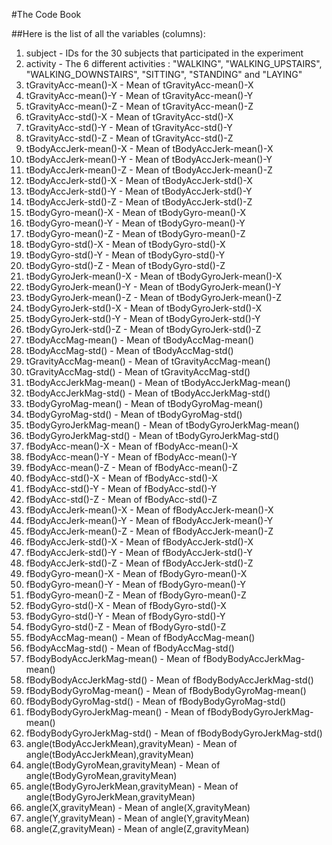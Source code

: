 #The Code Book


##Here is the list of all the variables (columns):

1. subject - IDs for the 30 subjects that participated in the experiment
2. activity - The 6 different activities : "WALKING", "WALKING_UPSTAIRS", "WALKING_DOWNSTAIRS", "SITTING", "STANDING" and "LAYING"
3. tGravityAcc-mean()-X         - Mean of tGravityAcc-mean()-X
4. tGravityAcc-mean()-Y         - Mean of tGravityAcc-mean()-Y
5. tGravityAcc-mean()-Z         - Mean of tGravityAcc-mean()-Z
6. tGravityAcc-std()-X          - Mean of tGravityAcc-std()-X
7. tGravityAcc-std()-Y          - Mean of tGravityAcc-std()-Y 
8. tGravityAcc-std()-Z          - Mean of tGravityAcc-std()-Z
9. tBodyAccJerk-mean()-X        - Mean of tBodyAccJerk-mean()-X
10. tBodyAccJerk-mean()-Y - Mean of tBodyAccJerk-mean()-Y 
11. tBodyAccJerk-mean()-Z - Mean of tBodyAccJerk-mean()-Z 
12. tBodyAccJerk-std()-X - Mean of tBodyAccJerk-std()-X 
13. tBodyAccJerk-std()-Y - Mean of tBodyAccJerk-std()-Y
14. tBodyAccJerk-std()-Z - Mean of tBodyAccJerk-std()-Z
15. tBodyGyro-mean()-X - Mean of tBodyGyro-mean()-X
16. tBodyGyro-mean()-Y - Mean of tBodyGyro-mean()-Y 
17. tBodyGyro-mean()-Z - Mean of tBodyGyro-mean()-Z
18. tBodyGyro-std()-X - Mean of tBodyGyro-std()-X
19. tBodyGyro-std()-Y - Mean of tBodyGyro-std()-Y
20. tBodyGyro-std()-Z - Mean of tBodyGyro-std()-Z
21. tBodyGyroJerk-mean()-X - Mean of tBodyGyroJerk-mean()-X
22. tBodyGyroJerk-mean()-Y - Mean of  tBodyGyroJerk-mean()-Y
23. tBodyGyroJerk-mean()-Z - Mean of tBodyGyroJerk-mean()-Z
24. tBodyGyroJerk-std()-X - Mean of tBodyGyroJerk-std()-X 
25. tBodyGyroJerk-std()-Y - Mean of tBodyGyroJerk-std()-Y
26. tBodyGyroJerk-std()-Z - Mean of tBodyGyroJerk-std()-Z
27. tBodyAccMag-mean() - Mean of tBodyAccMag-mean()
28. tBodyAccMag-std() - Mean of tBodyAccMag-std()
29. tGravityAccMag-mean() - Mean of tGravityAccMag-mean() 
30. tGravityAccMag-std() - Mean of tGravityAccMag-std()
31. tBodyAccJerkMag-mean() - Mean of tBodyAccJerkMag-mean()
32. tBodyAccJerkMag-std() - Mean of tBodyAccJerkMag-std() 
33. tBodyGyroMag-mean() - Mean of tBodyGyroMag-mean()
34. tBodyGyroMag-std() - Mean of tBodyGyroMag-std()
35. tBodyGyroJerkMag-mean() - Mean of tBodyGyroJerkMag-mean()
36. tBodyGyroJerkMag-std() - Mean of tBodyGyroJerkMag-std()
37. fBodyAcc-mean()-X - Mean of fBodyAcc-mean()-X 
38. fBodyAcc-mean()-Y - Mean of fBodyAcc-mean()-Y
39. fBodyAcc-mean()-Z - Mean of fBodyAcc-mean()-Z
40. fBodyAcc-std()-X - Mean of fBodyAcc-std()-X
41. fBodyAcc-std()-Y - Mean of fBodyAcc-std()-Y
42. fBodyAcc-std()-Z - Mean of fBodyAcc-std()-Z
43. fBodyAccJerk-mean()-X - Mean of fBodyAccJerk-mean()-X
44. fBodyAccJerk-mean()-Y - Mean of fBodyAccJerk-mean()-Y
45. fBodyAccJerk-mean()-Z - Mean of fBodyAccJerk-mean()-Z
46. fBodyAccJerk-std()-X - Mean of fBodyAccJerk-std()-X
47. fBodyAccJerk-std()-Y - Mean of fBodyAccJerk-std()-Y
48. fBodyAccJerk-std()-Z - Mean of fBodyAccJerk-std()-Z
49. fBodyGyro-mean()-X - Mean of fBodyGyro-mean()-X
50. fBodyGyro-mean()-Y - Mean of fBodyGyro-mean()-Y
51. fBodyGyro-mean()-Z - Mean of fBodyGyro-mean()-Z
52. fBodyGyro-std()-X - Mean of fBodyGyro-std()-X
53. fBodyGyro-std()-Y - Mean of fBodyGyro-std()-Y
54. fBodyGyro-std()-Z - Mean of fBodyGyro-std()-Z
55. fBodyAccMag-mean() - Mean of fBodyAccMag-mean()
56. fBodyAccMag-std() - Mean of fBodyAccMag-std() 
57. fBodyBodyAccJerkMag-mean() - Mean of fBodyBodyAccJerkMag-mean()
58. fBodyBodyAccJerkMag-std() - Mean of fBodyBodyAccJerkMag-std()
59. fBodyBodyGyroMag-mean() - Mean of fBodyBodyGyroMag-mean()
60. fBodyBodyGyroMag-std() - Mean of fBodyBodyGyroMag-std()
61. fBodyBodyGyroJerkMag-mean() - Mean of fBodyBodyGyroJerkMag-mean()
62. fBodyBodyGyroJerkMag-std() - Mean of fBodyBodyGyroJerkMag-std()
63. angle(tBodyAccJerkMean),gravityMean) - Mean of angle(tBodyAccJerkMean),gravityMean)
64. angle(tBodyGyroMean,gravityMean) - Mean of angle(tBodyGyroMean,gravityMean) 
65. angle(tBodyGyroJerkMean,gravityMean) - Mean of angle(tBodyGyroJerkMean,gravityMean)
66. angle(X,gravityMean) - Mean of angle(X,gravityMean)
67. angle(Y,gravityMean) - Mean of angle(Y,gravityMean)
68. angle(Z,gravityMean) - Mean of angle(Z,gravityMean)
